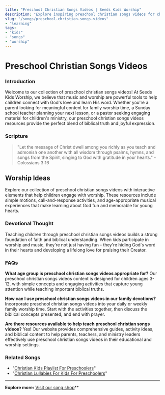 ```yaml
---
title: "Preschool Christian Songs Videos | Seeds Kids Worship"
description: "Explore inspiring preschool christian songs videos for children's worship and faith development. Biblical music resources for families and ministry."
slug: "/songs/preschool-christian-songs-videos"
- "learning"
tags:
- "kids"
- "songs"
- "worship"
---
```


# Preschool Christian Songs Videos

### Introduction

Welcome to our collection of preschool christian songs videos! At Seeds Kids Worship, we believe that music and worship are powerful tools to help children connect with God's love and learn His word. Whether you're a parent looking for meaningful content for family worship time, a Sunday school teacher planning your next lesson, or a pastor seeking engaging material for children's ministry, our preschool christian songs videos resources provide the perfect blend of biblical truth and joyful expression.

### Scripture

> "Let the message of Christ dwell among you richly as you teach and admonish one another with all wisdom through psalms, hymns, and songs from the Spirit, singing to God with gratitude in your hearts." - Colossians 3:16

## Worship Ideas

Explore our collection of preschool christian songs videos with interactive elements that help children engage with worship. These resources include simple motions, call-and-response activities, and age-appropriate musical experiences that make learning about God fun and memorable for young hearts.

### Devotional Thought

Teaching children through preschool christian songs videos builds a strong foundation of faith and biblical understanding. When kids participate in worship and music, they're not just having fun - they're hiding God's word in their hearts and developing a lifelong love for praising their Creator.

### FAQs

**What age group is preschool christian songs videos appropriate for?**
Our preschool christian songs videos content is designed for children ages 3-12, with simple concepts and engaging activities that capture young attention while teaching important biblical truths.

**How can I use preschool christian songs videos in our family devotions?**
Incorporate preschool christian songs videos into your daily or weekly family worship time. Start with the activities together, then discuss the biblical concepts presented, and end with prayer.

**Are there resources available to help teach preschool christian songs videos?**
Yes! Our website provides comprehensive guides, activity ideas, and biblical content to help parents, teachers, and ministry leaders effectively use preschool christian songs videos in their educational and worship settings.

### Related Songs

- "[Christian Kids Playlist For Preschoolers](/songs/christian-kids-playlist-for-preschoolers/)"
- "[Christian Lullabies For Kids For Preschoolers](/songs/christian-lullabies-for-kids-for-preschoolers/)"

---

**Explore more:** [Visit our song shop](https://seedskidsworship.com/shop)**

<!-- Schema Markup -->
<script type="application/ld+json">
{
  "@context": "https://schema.org",
  "@type": "MusicRecording",
  "name": "Preschool Christian Songs Videos",
  "byArtist": {
    "@type": "MusicGroup",
    "name": "Seeds Kids Worship"
  },
  "isFamilyFriendly": true,
  "url": "https://seedskidsworship.com/songs/preschool-christian-songs-videos/"
}
</script>
